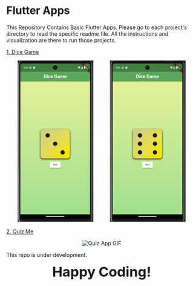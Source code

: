 # Flutter Apps

This Repository Contains Basic Flutter Apps. Please go to each project's directory to read the specific readme file. All the instructions and visualization are there to run those projects.

[1. Dice Game](https://github.com/NafBZ/Flutter_projects/tree/master/dice_roll)

<p align="center">
  <img src="dice_roll/assets/githubImage/three.png" alt="Image 1" width="200" />
  &nbsp;&nbsp;&nbsp;&nbsp;&nbsp;&nbsp;&nbsp;&nbsp;&nbsp;
  <img src="dice_roll/assets/githubImage/four.png" alt="Image 2" width="200" />
</p>


[2. Quiz Me](https://github.com/NafBZ/Flutter_projects/tree/master/try_app)

<p align="center">
<img src="./Resources/quiz.gif" alt="Quiz App GIF" width="200" />
</p>





This repo is under development.

<p align="center">
  <span style="font-size: 36px; font-weight: bold;">Happy Coding!</span>
</p>
